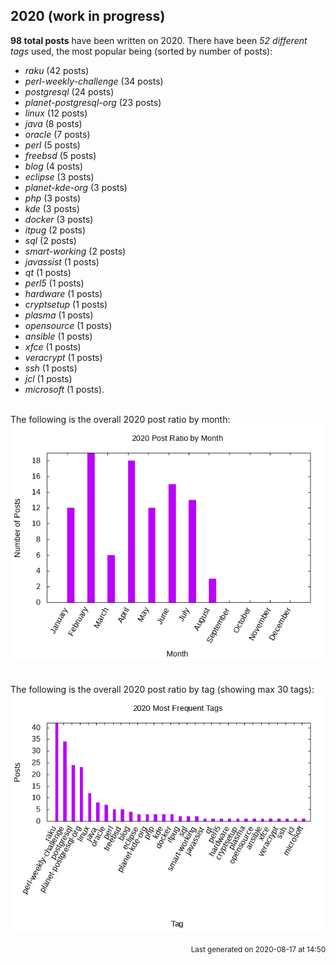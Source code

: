 ## 2020 (work in progress)

**98 total posts** have been written on 2020.
There have been *52 different tags* used, the most
popular being (sorted by number of posts):
 
- *raku* (42 posts)  
- *perl-weekly-challenge* (34 posts)  
- *postgresql* (24 posts)  
- *planet-postgresql-org* (23 posts)  
- *linux* (12 posts)  
- *java* (8 posts)  
- *oracle* (7 posts)  
- *perl* (5 posts)  
- *freebsd* (5 posts)  
- *blog* (4 posts)  
- *eclipse* (3 posts)  
- *planet-kde-org* (3 posts)  
- *php* (3 posts)  
- *kde* (3 posts)  
- *docker* (3 posts)  
- *itpug* (2 posts)  
- *sql* (2 posts)  
- *smart-working* (2 posts)  
- *javassist* (1 posts)  
- *qt* (1 posts)  
- *perl5* (1 posts)  
- *hardware* (1 posts)  
- *cryptsetup* (1 posts)  
- *plasma* (1 posts)  
- *opensource* (1 posts)  
- *ansible* (1 posts)  
- *xfce* (1 posts)  
- *veracrypt* (1 posts)  
- *ssh* (1 posts)  
- *jcl* (1 posts)  
- *microsoft* (1 posts).<br/>
<br/>
The following is the overall 2020 post ratio by month:
<br/>
    <center>
      <img src="/images/stats/2020-months.png" alt="2020 post ratio per month" />
    </center>
<br/>

<br/>
The following is the overall 2020 post ratio by tag (showing max 30 tags):
<br/>
  <center>
    <img src="/images/stats/2020-tags.png" alt="2020 post ratio per tag" />
  </center>
<br/>

<div align="right">
<small>
Last generated on 2020-08-17 at 14:50
</small>
</div>

<br/>
